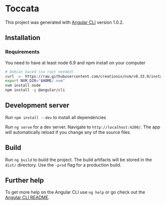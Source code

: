 # Toccata

This project was generated with [Angular CLI](https://github.com/angular/angular-cli) version 1.0.2.

## Installation

### Requirements

You need to have at least node 6.9 and npm install on your computer
```sh
# Debian based (no root needed)
curl -o- https://raw.githubusercontent.com/creationix/nvm/v0.33.8/install.sh | bash
export NVM_DIR="$HOME/.nvm"
nvm install node
npm install -g @angular/cli
```

## Development server

Run `npm install --dev` to install all dependencies

Run `ng serve` for a dev server. Navigate to `http://localhost:4200/`. The app will automatically reload if you change any of the source files.

## Build

Run `ng build` to build the project. The build artifacts will be stored in the `dist/` directory. Use the `-prod` flag for a production build.

## Further help

To get more help on the Angular CLI use `ng help` or go check out the [Angular CLI README](https://github.com/angular/angular-cli/blob/master/README.md).
